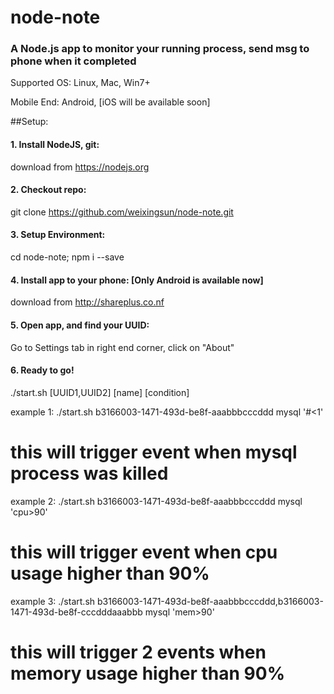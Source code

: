 # node-note
### A Node.js app to monitor your running process, send msg to phone when it completed
   Supported OS: Linux, Mac, Win7+
   
   Mobile End: Android, [iOS will be available soon]

##Setup:

#### 1. Install NodeJS, git: 
   download from https://nodejs.org
   
#### 2. Checkout repo:  
   git clone https://github.com/weixingsun/node-note.git
   
#### 3. Setup Environment:
   cd node-note; npm i --save
   
#### 4. Install app to your phone: [Only Android is available now]
   download from http://shareplus.co.nf
   
#### 5. Open app, and find your UUID: 
   Go to Settings tab in right end corner, click on "About"
   
#### 6. Ready to go!
   ./start.sh [UUID1,UUID2] [name] [condition]
   
   example 1: ./start.sh b3166003-1471-493d-be8f-aaabbbcccddd mysql '#<1'  
   # this will trigger event when mysql process was killed
   
   example 2: ./start.sh b3166003-1471-493d-be8f-aaabbbcccddd mysql 'cpu>90'  
   # this will trigger event when cpu usage higher than 90%
   
   example 3: ./start.sh b3166003-1471-493d-be8f-aaabbbcccddd,b3166003-1471-493d-be8f-cccdddaaabbb mysql 'mem>90'  
   # this will trigger 2 events when memory usage higher than 90%
